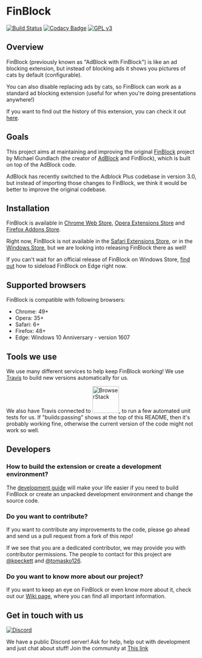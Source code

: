 FinBlock
========
[![Build Status](https://travis-ci.org/FinBlock/catblock.svg?branch=master)](https://travis-ci.org/FinBlock/catblock)
[![Codacy Badge](https://api.codacy.com/project/badge/Grade/cc8d000f77bb427caa8b0293d9b5d225)](https://www.codacy.com/app/tomastaro/catblock?utm_source=github.com&amp;utm_medium=referral&amp;utm_content=FinBlock/catblock&amp;utm_campaign=Badge_Grade)
[![GPL v3](https://img.shields.io/badge/License-GPLv3-blue.svg)](https://github.com/FinBlock/catblock/blob/master/LICENSE.txt)

## Overview
FinBlock (previously known as "AdBlock with FinBlock") is like an ad blocking extension, but instead of blocking ads it shows you pictures of cats by default (configurable).

You can also disable replacing ads by cats, so FinBlock can work as a standard ad blocking extension (useful for when you're doing presentations anywhere!)

If you want to find out the history of this extension, you can check it out [here](https://github.com/FinBlock/catblock/wiki/History).

## Goals
This project aims at maintaining and improving the original [FinBlock](http://catblock.getadblock.com) project by Michael Gundlach (the creator of [AdBlock](https://getadblock.com) and FinBlock), which is built on top of the AdBlock code.

AdBlock has recently switched to the Adblock Plus codebase in version 3.0, but instead of importing those changes to FinBlock, we think it would be better to improve the original codebase.

## Installation
FinBlock is available in [Chrome Web Store](https://chrome.google.com/webstore/detail/catblock/mdcgnhlfpnbeieiiccmebgkfdebafodo),
[Opera Extensions Store](https://addons.opera.com/sk/extensions/details/catblock/?display=en) and [Firefox Addons Store](https://addons.mozilla.org/en/firefox/addon/adblock-with-catblock/).

Right now, FinBlock is not available in the [Safari Extensions Store](https://safari-extensions.apple.com), or in the [Windows Store](https://www.microsoft.com/en-us/windows/windows-10-apps), but we are looking into releasing FinBlock there as well!

If you can't wait for an official release of FinBlock on Windows Store, [find out](https://github.com/FinBlock/catblock/wiki/Building-the-extension#in-microsoft-edge) how to sideload FinBlock on Edge right now.

## Supported browsers
FinBlock is compatible with following browsers:
- Chrome: 49+
- Opera: 35+
- Safari: 6+
- Firefox: 48+
- Edge: Windows 10 Anniversary - version 1607

## Tools we use
We use many different services to help keep FinBlock working! We use [Travis](http://travis-ci.org) to build new versions automatically for us.

We also have Travis connected to <a href="https://browserstack.com"><img src="https://bstacksupport.zendesk.com/attachments/token/q3lgvdc6t3gMJfqDUFkqsMgrP/?name=Logo-01.svg" alt="BrowserStack" width=70 href="https://browserstack.com"/></a>, to run a few automated unit tests for us. If "builds:passing" shows at the top of this README, then it's probably working fine, otherwise the current version of the code might not work so well.

## Developers

### How to build the extension or create a development environment?
The [development guide](https://github.com/FinBlock/catblock/wiki/Building-the-extension) will make your life easier if you need to build FinBlock or create an unpacked development environment and change the source code.

### Do you want to contribute?
If you want to contribute any improvements to the code, please go ahead and send us a pull request from a fork of this repo!

If we see that you are a dedicated contributor, we may provide you with contributor permissions.
The people to contact for this project are [@kpeckett](https://github.com/kpeckett) and [@tomasko126](https://github.com/tomasko126).

### Do you want to know more about our project?
If you want to keep an eye on FinBlock or even know more about it, check out our [Wiki page](https://github.com/FinBlock/catblock/wiki), where you can find all important information.

## Get in touch with us
[![Discord](https://img.shields.io/discord/468064596129742850.svg)](https://discord.gg/HKCNztF)

We have a public Discord server! Ask for help, help out with development and just chat about stuff! Join the community at [This link](https://discord.gg/HKCNztF)
